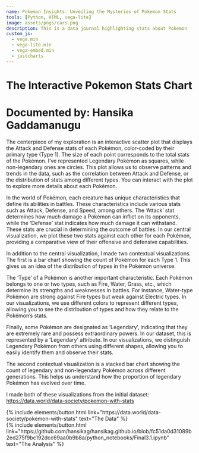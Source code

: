 ```yaml
---
name: Pokemon Insights: Unveiling the Mysteries of Pokemon Stats
tools: [Python, HTML, vega-lite]
image: assets/pngs/cars.png
description: This is a data journal highlighting stats about Pokemon
custom_js:
  - vega.min
  - vega-lite.min
  - vega-embed.min
  - justcharts
---
```



# The Interactive Pokemon Stats Chart
# Documented by: Hansika Gaddamanugu
The centerpiece of my exploration is an interactive scatter plot that displays the Attack and Defense stats of each Pokémon, color-coded by their primary type (Type 1). The size of each point corresponds to the total stats of the Pokémon. I’ve represented Legendary Pokémon as squares, while non-legendary ones are circles. This plot allows us to observe patterns and trends in the data, such as the correlation between Attack and Defense, or the distribution of stats among different types. You can interact with the plot to explore more details about each Pokémon.

In the world of Pokémon, each creature has unique characteristics that define its abilities in battles. These characteristics include various stats such as Attack, Defense, and Speed, among others. The ‘Attack’ stat determines how much damage a Pokémon can inflict on its opponents, while the ‘Defense’ stat indicates how much damage it can withstand. These stats are crucial in determining the outcome of battles. In our central visualization, we plot these two stats against each other for each Pokémon, providing a comparative view of their offensive and defensive capabilities.

<vegachart schema-url="{{ site.baseurl }}/assets/json/interactive_chart.json" style="width: 100%"></vegachart>

In addition to the central visualization, I made two contextual visualizations. The first is a bar chart showing the count of Pokémon for each Type 1. This gives us an idea of the distribution of types in the Pokémon universe.

The ‘Type’ of a Pokémon is another important characteristic. Each Pokémon belongs to one or two types, such as Fire, Water, Grass, etc., which determine its strengths and weaknesses in battles. For instance, Water-type Pokémon are strong against Fire types but weak against Electric types. In our visualizations, we use different colors to represent different types, allowing you to see the distribution of types and how they relate to the Pokémon’s stats.


<vegachart schema-url="{{ site.baseurl }}/assets/json/bar_chart.json" style="width: 100%"></vegachart>

Finally, some Pokémon are designated as ‘Legendary’, indicating that they are extremely rare and possess extraordinary powers. In our dataset, this is represented by a ‘Legendary’ attribute. In our visualizations, we distinguish Legendary Pokémon from others using different shapes, allowing you to easily identify them and observe their stats.

The second contextual visualization is a stacked bar chart showing the count of legendary and non-legendary Pokémon across different generations. This helps us understand how the proportion of legendary Pokémon has evolved over time.

<vegachart schema-url="{{ site.baseurl }}/assets/json/stacked_chart.json" style="width: 100%"></vegachart>


I made both of these visualizations from the initial dataset:  https://data.world/data-society/pokemon-with-stats

<!-- these are written in a combo of html and liquid --> 

<div class="left">
{% include elements/button.html link="https://data.world/data-society/pokemon-with-stats" text="The Data" %}
</div>

<div class="right">
{% include elements/button.html link="https://github.com/hansikag/hansikag.github.io/blob/fc51da0d31089b2ed275f9bc192dcc69aa0b9b8a/python_notebooks/Final3.1.ipynb" text="The Analysis" %}
</div>